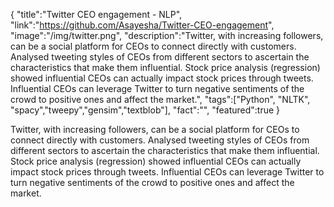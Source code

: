 
{
    "title":"Twitter CEO engagement - NLP",
    "link":"https://github.com/Asayesha/Twitter-CEO-engagement",
    "image":"/img/twitter.png",
    "description":"Twitter, with increasing followers, can be a social platform for CEOs to connect directly with customers. Analysed tweeting styles of CEOs from different sectors to ascertain the characteristics that make them influential. Stock price analysis (regression) showed influential CEOs can actually  impact stock prices through tweets. Influential CEOs can leverage Twitter to turn negative sentiments of the crowd to positive ones and affect the market.",
    "tags":["Python", "NLTK", "spacy","tweepy","gensim","textblob"],
    "fact":"",
    "featured":true
}

Twitter, with increasing followers, can be a social platform for CEOs to connect directly with customers. Analysed tweeting styles of CEOs from different sectors to ascertain the characteristics that make them influential. Stock price analysis (regression) showed influential CEOs can actually  impact stock prices through tweets. Influential CEOs can leverage Twitter to turn negative sentiments of the crowd to positive ones and affect the market.

